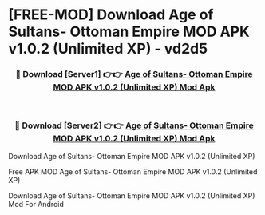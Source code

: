 # [FREE-MOD] Download Age of Sultans- Ottoman Empire MOD APK v1.0.2 (Unlimited XP) - vd2d5


<div align="center">
<h3>🔴 Download [Server1] 👉👉 <a href="https://apk-comot.site?title=Age_of_Sultans-_Ottoman_Empire_MOD_APK_v1.0.2_(Unlimited_XP)">Age of Sultans- Ottoman Empire MOD APK v1.0.2 (Unlimited XP) Mod Apk</a></h3><br>

<h3>🔴 Download [Server2] 👉👉 <a href="https://apk-comot.site?title=Age_of_Sultans-_Ottoman_Empire_MOD_APK_v1.0.2_(Unlimited_XP)">Age of Sultans- Ottoman Empire MOD APK v1.0.2 (Unlimited XP) Mod Apk</a></h3>
</div>



Download Age of Sultans- Ottoman Empire MOD APK v1.0.2 (Unlimited XP) 

Free APK MOD Age of Sultans- Ottoman Empire MOD APK v1.0.2 (Unlimited XP) 

Download Age of Sultans- Ottoman Empire MOD APK v1.0.2 (Unlimited XP) Mod For Android
